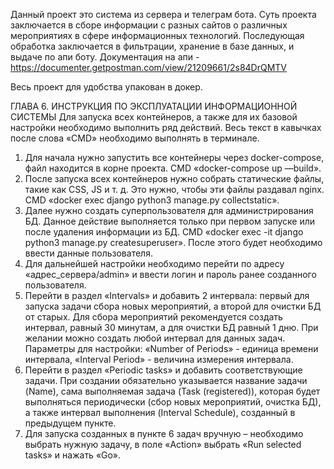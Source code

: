   Данный проект это система из сервера и телеграм бота. Суть проекта заключается в сборе информации с разных сайтов о различных мероприятиях в сфере информационных технологий. Последующая обработка заключается в фильтрации, хранение в базе данных, и выдаче по апи боту. 
Документация на апи - https://documenter.getpostman.com/view/21209661/2s84DrQMTV
 
 Весь проект для удобства упакован в докер. 


ГЛАВА 6. ИНСТРУКЦИЯ ПО ЭКСПЛУАТАЦИИ ИНФОРМАЦИОННОЙ СИСТЕМЫ
Для запуска всех контейнеров, а также для их базовой настройки необходимо выполнить ряд действий. Весь текст в кавычках после слова «CMD» необходимо выполнять в терминале.
1.	Для начала нужно запустить все контейнеры через docker-compose, файл находится в корне проекта. CMD «docker-compose up —build».
2.	После запуска всех контейнеров нужно собрать статические файлы, такие как CSS, JS и т. д. Это нужно, чтобы эти файлы раздавал nginx. CMD «docker exec django python3 manage.py collectstatic».
3.	Далее нужно создать суперпользователя для администрирования БД. Данное действие выполняется только при первом запуске или после удаления информации из БД. CMD «docker exec -it django python3 manage.py createsuperuser». После этого будет необходимо ввести данные пользователя.
4.	Для дальнейшей настройки необходимо перейти по адресу «адрес_сервера/admin» и ввести логин и пароль ранее созданного пользователя. 
5.	Перейти в раздел «Intervals» и добавить 2 интервала: первый для запуска задачи сбора новых мероприятий, а второй для очистки БД от старых. Для сбора мероприятий рекомендуется создать интервал, равный 30 минутам, а для очистки БД равный 1 дню. При желании можно создать любой интервал для данных задач. Параметры для настройки: «Number of Periods» - единица времени интервала, «Interval Period» - величина измерения интервала.
6.	Перейти в раздел «Periodic tasks» и добавить соответствующие задачи. При создании обязательно указывается название задачи (Name), сама выполняемая задача (Task (registered)), которая будет выполняться периодически (сбор новых мероприятий, очистка БД), а также интервал выполнения (Interval Schedule), созданный в предыдущем пункте.
7.	Для запуска созданных в пункте 6 задач вручную – необходимо выбрать нужную задачу, в поле «Action» выбрать «Run selected tasks» и нажать «Go».

